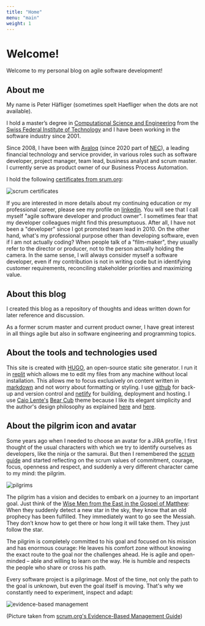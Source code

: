 ```yaml
---
title: "Home"
menu: "main"
weight: 1
---
```


# Welcome!

Welcome to my personal blog on agile software development!

## About me

My name is Peter Häfliger (sometimes spelt Haefliger when the dots are not available).

I hold a master’s degree in [Computational Science and Engineering](https://rw.ethz.ch) from the [Swiss Federal Institute of Technology](https://ethz.ch) and I have been working in the software industry since 2001.

Since 2008, I have been with [Avaloq](https://www.avaloq.com) (since 2020 part of [NEC](https://www.nec.com)), a leading financial technology and service provider, in various roles such as software developer, project manager, team lead, business analyst and scrum master. I currently serve as product owner of our Business Process Automation.

I hold the following [certificates from srum.org](https://www.scrum.org/user/628402):

![scrum certificates](/images/scrum_certificates.png)

If you are interested in more details about my continuing education or my professional career, please see my profile on [linkedin](https://www.linkedin.com/in/peter-h%C3%A4fliger-89b107103/). You will see that I call myself "agile software developer and product owner". I sometimes fear that my developer colleagues might find this presumptuous. After all, I have not been a "developer" since I got promoted team lead in 2010. On the other hand, what's my professional purpose other than developing software, even if I am not actually coding? When people talk of a "film-maker", they usually refer to the director or producer, not to the person actually holding the camera. In the same sense, I will always consider myself a software developer, even if my contribution is not in writing code but in identifying customer requirements, reconciling stakeholder priorities and maximizing value.

## About this blog

I created this blog as a repository of thoughts and ideas written down for later reference and discussion. 

As a former scrum master and current product owner, I have great interest in all things agile but also in software engineering and programming topics.

## About the tools and technologies used 

This site is created with [HUGO](https://gohugo.io/), an open-source static site generator. I run it in [replit](https://replit.com) which allows me to edit my files from any machine without local installation. This allows me to focus exclusively on content written in [markdown](https://www.markdownguide.org/getting-started/) and not worry about formatting or styling. I use [github](https://github.com) for back-up and version control and [netlify](https://netlify.com) for building, deployment and hosting. I use [Caio Lente's](https://lente.dev/en/) [Bear Cub](https://themes.gohugo.io/themes/hugo-bearcub/) theme because I like its elegant simplicity and the author's design philosophy as explained [here](https://clente.github.io/hugo-bearcub/) and [here](https://lente.dev/en/posts/stone-websites/).

## About the pilgrim icon and avatar

Some years ago when I needed to choose an avatar for a JIRA profile, I first thought of the usual characters with which we try to identify ourselves as developers, like the ninja or the samurai. But then I remembered the [scrum guide](https://scrumguides.org/) and started reflecting on the scrum values of commitment, courage, focus, openness and respect, and suddenly a very different character came to my mind: the pilgrim.

![pilgrims](/images/pilgrims.png)

The pilgrim has a vision and decides to embark on a journey to an important goal. Just think of the [Wise Men from the East in the Gospel of Matthew](https://www.bibleserver.com/KJV/Matthew2%3A1): When they suddenly detect a new star in the sky, they know that an old prophecy has been fulfilled. They immediately want to go see the Messiah. They don’t know how to get there or how long it will take them. They just follow the star.

The pilgrim is completely committed to his goal and focused on his mission and has enormous courage: He leaves his comfort zone without knowing the exact route to the goal nor the challenges ahead. He is agile and open-minded – able and willing to learn on the way. He is humble and respects the people who share or cross his path.

Every software project is a pilgrimage. Most of the time, not only the path to the goal is unknown, but even the goal itself is moving. That's why we constantly need to experiment, inspect and adapt:

![evidence-based management](/images/evidence_based_management.png)

(Picture taken from [scrum.org's Evidence-Based Management Guide](https://www.scrum.org/resources/evidence-based-management-guide))

